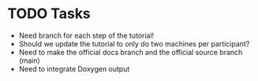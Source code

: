 # TODO Tasks

- Need branch for each step of the tutorial!
- Should we update the tutorial to only do two machines per participant?
- Need to make the official docs branch and the official source branch (main)
- Need to integrate Doxygen output

